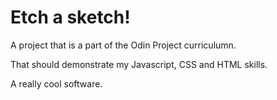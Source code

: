 # Etch a sketch!
A project that is a part of the Odin Project curriculumn.

That should demonstrate my Javascript, CSS and HTML skills.

A really cool software.